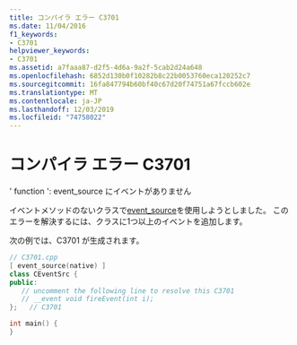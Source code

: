 ```yaml
---
title: コンパイラ エラー C3701
ms.date: 11/04/2016
f1_keywords:
- C3701
helpviewer_keywords:
- C3701
ms.assetid: a7faaa87-d2f5-4d6a-9a2f-5cab2d24a648
ms.openlocfilehash: 6852d130b0f10282b8c22b0053760eca120252c7
ms.sourcegitcommit: 16fa847794b60bf40c67d20f74751a67fccb602e
ms.translationtype: MT
ms.contentlocale: ja-JP
ms.lasthandoff: 12/03/2019
ms.locfileid: "74758022"
---
```

# <a name="compiler-error-c3701"></a>コンパイラ エラー C3701

' function ': event_source にイベントがありません

イベントメソッドのないクラスで[event_source](../../windows/event-source.md)を使用しようとしました。 このエラーを解決するには、クラスに1つ以上のイベントを追加します。

次の例では、C3701 が生成されます。

```cpp
// C3701.cpp
[ event_source(native) ]
class CEventSrc {
public:
   // uncomment the following line to resolve this C3701
   // __event void fireEvent(int i);
};   // C3701

int main() {
}
```
